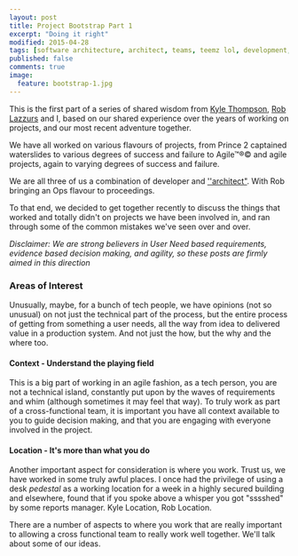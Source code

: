 ```yaml
---
layout: post
title: Project Bootstrap Part 1
excerpt: "Doing it right"
modified: 2015-04-28
tags: [software architecture, architect, teams, teemz lol, development, agile]
published: false
comments: true
image:
  feature: bootstrap-1.jpg
---
```

This is the first part of a series of shared wisdom from [Kyle Thompson](http://kylethompson.co.uk/), [Rob Lazzurs](http://blog.lazzurs.net/) and I, based on our shared experience over the years of working on projects, and our most recent adventure together.

We have all worked on various flavours of projects, from Prince 2 captained waterslides to various degrees of success and failure to Agile™®© and agile projects, again to varying degrees of success and failure.

We are all three of us a combination of developer and [''architect"](http://blog.pengin.pro/architect/). With Rob bringing an Ops flavour to proceedings.

To that end, we decided to get together recently to discuss the things that worked and totally didn't on projects we have been involved in, and ran through some of the common mistakes we've seen over and over.

*Disclaimer: We are strong believers in User Need based requirements, evidence based decision making, and agility, so these posts are firmly aimed in this direction*

### Areas of Interest
Unusually, maybe, for a bunch of tech people, we have opinions (not so unusual) on not just the technical part of the process, but the entire process of getting from something a user needs, all the way from idea to delivered value in a production system. And not just the how, but the why and the where too.

#### Context - Understand the playing field
This is a big part of working in an agile fashion, as a tech person, you are not a technical island, constantly put upon by the waves of requirements and whim (although sometimes it may feel that way). To truly work as part of a cross-functional team, it is important you have all context available to you to guide decision making, and that you are engaging with everyone involved in the project.

#### Location - It's more than what you do
Another important aspect for consideration is where you work. Trust us, we have worked in some truly awful places. I once had the privilege of using a desk *pedestal* as a working location for a week in a highly secured building and elsewhere, found that if you spoke above a whisper you got "sssshed" by some reports manager.  Kyle Location, Rob Location.

There are a number of aspects to where you work that are really important to allowing a cross functional team to really work well together. We'll talk about some of our ideas.